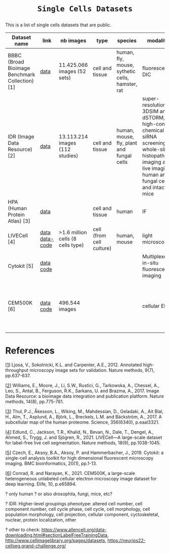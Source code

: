 # <p align=center>`Single Cells Datasets`</p>

This is a list of single cells datasets that are public.

Dataset name | link | nb images | type | species | modalities | other
--- | --- | --- | --- | --- | --- | --- 
BBBC (Broad Bioimage Benchmark Collection) [1] | [data](https://bbbc.broadinstitute.org/) | 11.425.066 images (52 sets) | cell and tissue | human, fly, mouse, sythetic cells, hamster, rat | fluorescent, DIC
IDR (Image Data Resource) [2] | [data](https://idr.openmicroscopy.org/) | 13.113.214 images (112 studies) | cell and tissue  | human, mouse, fly, plant and fungal cells | super-resolution 3DSIM and dSTORM, high-content chemical and siRNA screening, whole-slide histopathology imaging and live imaging of human and fungal cells and intact mice
HPA (Human Protein Atlas) [3] | [data](https://www.proteinatlas.org/) |  | cell and tissue | human | IF
LIVECell [4] | [data](https://sartorius-research.github.io/LIVECell/) [data-code](https://github.com/sartorius-research/LIVECell) | >1.6 million cells (8 cells type) | cell (from cell culture) | human, mouse | light microscopy
Cytokit [5] | [data](https://console.cloud.google.com/storage/browser/cytokit/datasets;tab=objects?prefix=&forceOnObjectsSortingFiltering=false) [code](https://github.com/hammerlab/cytokit) | | | | Multiplexed in-situ fluorescent imaging
CEM500K [6] | [data](https://www.ebi.ac.uk/empiar/EMPIAR-10592/) [code](https://github.com/volume-em/cem-dataset) | 496.544 images | | | cellular EM | in-house data + Cell Image Library, open connectome project, EMPIAR

# References

[[1](https://www.nature.com/articles/nmeth.2083)] Ljosa, V., Sokolnicki, K.L. and Carpenter, A.E., 2012. Annotated high-throughput microscopy image sets for validation. Nature methods, 9(7), pp.637-637.

[[2](https://www.nature.com/articles/nmeth.4326?report=reader)] Williams, E., Moore, J., Li, S.W., Rustici, G., Tarkowska, A., Chessel, A., Leo, S., Antal, B., Ferguson, R.K., Sarkans, U. and Brazma, A., 2017. Image Data Resource: a bioimage data integration and publication platform. Nature methods, 14(8), pp.775-781.

[[3](https://www.science.org/doi/full/10.1126/science.aal3321)] Thul, P.J., Åkesson, L., Wiking, M., Mahdessian, D., Geladaki, A., Ait Blal, H., Alm, T., Asplund, A., Björk, L., Breckels, L.M. and Bäckström, A., 2017. A subcellular map of the human proteome. Science, 356(6340), p.eaal3321.

[[4](https://www.nature.com/articles/s41592-021-01249-6#data-availability)] Edlund, C., Jackson, T.R., Khalid, N., Bevan, N., Dale, T., Dengel, A., Ahmed, S., Trygg, J. and Sjögren, R., 2021. LIVECell—A large-scale dataset for label-free live cell segmentation. Nature methods, 18(9), pp.1038-1045.

[[5](https://bmcbioinformatics.biomedcentral.com/articles/10.1186/s12859-019-3055-3)] Czech, E., Aksoy, B.A., Aksoy, P. and Hammerbacher, J., 2019. Cytokit: a single-cell analysis toolkit for high dimensional fluorescent microscopy imaging. BMC bioinformatics, 20(1), pp.1-13.

[[6](https://elifesciences.org/articles/65894)] Conrad, R. and Narayan, K., 2021. CEM500K, a large-scale heterogeneous unlabeled cellular electron microscopy image dataset for deep learning. Elife, 10, p.e65894.

? only human ? or also drosophila, fungi, mice, etc?

? IDR: Higher-level groupings phenotype: altered cell number, cell component number, cell cycle phase, cell cycle, cell morphology, cell population morphology, cell projection, cellular component, cyctoskeletal, nuclear, protein localization, other

? other to check: https://www.allencell.org/data-downloading.html#sectionLabelFreeTrainingData, http://www.cellimagelibrary.org/pages/datasets, 
https://neurips22-cellseg.grand-challenge.org/
